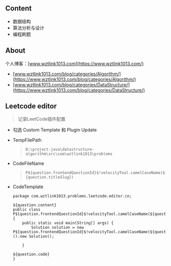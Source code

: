 ## Content
- 数据结构
- 算法分析与设计
- 编程刷题

## About
个人博客：[www.wztlink1013.com](https://www.wztlink1013.com/)

- [www.wztlink1013.com/blog/categories/Algorithm/](https://www.wztlink1013.com/blog/categories/Algorithm/)
- [www.wztlink1013.com/blog/categories/DataStructure/](https://www.wztlink1013.com/blog/categories/DataStructure/)
## Leetcode editor
> 记录LeetCode插件配置

- 勾选 Custom Template 和 Plugin Update
- TempFilePath
  > `D:\project-java\datastructure-algorithm\src\com\wztlink1013\problems`
- CodeFileName
  > `P${question.frontendQuestionId}$!velocityTool.camelCaseName(${question.titleSlug})`
- CodeTemplate

    ```
    package com.wztlink1013.problems.leetcode.editor.cn;

    ${question.content}
    public class P${question.frontendQuestionId}$!velocityTool.camelCaseName(${question.titleSlug}){
        public static void main(String[] args) {
            Solution solution = new P${question.frontendQuestionId}$!velocityTool.camelCaseName(${question.titleSlug})().new Solution();

        }

    ${question.code}
    }
    ```
